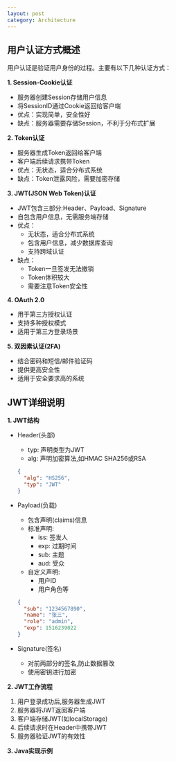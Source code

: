 ```yaml
---
layout: post
category: Architecture
---
```


## 用户认证方式概述

用户认证是验证用户身份的过程。主要有以下几种认证方式：

**1. Session-Cookie认证**
- 服务器创建Session存储用户信息
- 将SessionID通过Cookie返回给客户端
- 优点：实现简单，安全性好
- 缺点：服务器需要存储Session，不利于分布式扩展

**2. Token认证**
- 服务器生成Token返回给客户端
- 客户端后续请求携带Token
- 优点：无状态，适合分布式系统
- 缺点：Token泄露风险，需要加密存储

**3. JWT(JSON Web Token)认证**
- JWT包含三部分:Header、Payload、Signature
- 自包含用户信息，无需服务端存储
- 优点：
  - 无状态，适合分布式系统
  - 包含用户信息，减少数据库查询
  - 支持跨域认证
- 缺点：
  - Token一旦签发无法撤销
  - Token体积较大
  - 需要注意Token安全性

**4. OAuth 2.0**
- 用于第三方授权认证
- 支持多种授权模式
- 适用于第三方登录场景

**5. 双因素认证(2FA)**
- 结合密码和短信/邮件验证码
- 提供更高安全性
- 适用于安全要求高的系统

## JWT详细说明

**1. JWT结构**
- Header(头部)
  - typ: 声明类型为JWT
  - alg: 声明加密算法,如HMAC SHA256或RSA
  ```json
  {
    "alg": "HS256",
    "typ": "JWT"
  }
  ```

- Payload(负载)
  - 包含声明(claims)信息
  - 标准声明:
    - iss: 签发人
    - exp: 过期时间
    - sub: 主题
    - aud: 受众
  - 自定义声明:
    - 用户ID
    - 用户角色等
  ```json
  {
    "sub": "1234567890",
    "name": "张三",
    "role": "admin",
    "exp": 1516239022
  }
  ```

- Signature(签名)
  - 对前两部分的签名,防止数据篡改
  - 使用密钥进行加密

**2. JWT工作流程**
1. 用户登录成功后,服务器生成JWT
2. 服务器将JWT返回客户端
3. 客户端存储JWT(如localStorage)
4. 后续请求时在Header中携带JWT
5. 服务器验证JWT的有效性

**3. Java实现示例**
